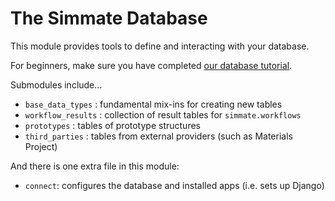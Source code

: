 # The Simmate Database

This module provides tools to define and interacting with your database.

For beginners, make sure you have completed [our database tutorial](/getting_started/access_the_database/quick_start/).

Submodules include...

- `base_data_types` : fundamental mix-ins for creating new tables
- `workflow_results` : collection of result tables for `simmate.workflows`
- `prototypes` : tables of prototype structures
- `third_parties` : tables from external providers (such as Materials Project)

And there is one extra file in this module:

- `connect`: configures the database and installed apps (i.e. sets up Django)
